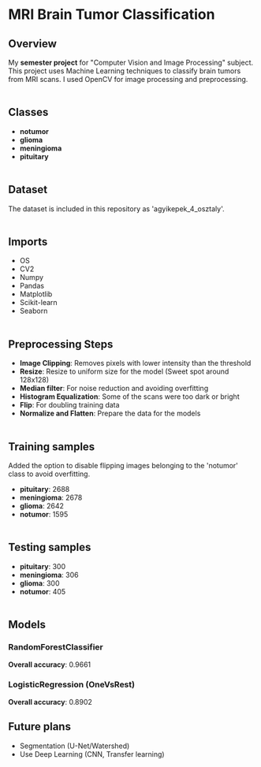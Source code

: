 # MRI Brain Tumor Classification


## Overview
My **semester project** for "Computer Vision and Image Processing" subject.
This project uses Machine Learning techniques to classify brain tumors from MRI scans. I used OpenCV for image processing and preprocessing.
<br><br>

## Classes
- **notumor**
- **glioma** 
- **meningioma** 
- **pituitary**
<br><br>


## Dataset
The dataset is included in this repository as 'agyikepek_4_osztaly'.
<br><br>

## Imports
- OS
- CV2
- Numpy
- Pandas
- Matplotlib
- Scikit-learn
- Seaborn
<br><br>

## Preprocessing Steps
- **Image Clipping**: Removes pixels with lower intensity than the threshold
- **Resize**: Resize to uniform size for the model (Sweet spot around 128x128)
- **Median filter**: For noise reduction and avoiding overfitting
- **Histogram Equalization**: Some of the scans were too dark or bright
- **Flip**: For doubling training data
- **Normalize and Flatten**: Prepare the data for the models
<br><br>

## Training samples
Added the option to disable flipping images belonging to the 'notumor' class to avoid overfitting. 
- **pituitary**: 2688
- **meningioma**: 2678
- **glioma**: 2642
- **notumor**: 1595
<br><br>

## Testing samples
- **pituitary**: 300
- **meningioma**: 306
- **glioma**: 300
- **notumor**: 405
<br><br>

## Models
### RandomForestClassifier
**Overall accuracy**: 0.9661
### LogisticRegression (OneVsRest)
**Overall accuracy**: 0.8902


## Future plans
- Segmentation (U-Net/Watershed)
- Use Deep Learning (CNN, Transfer learning)
